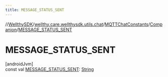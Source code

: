 ```yaml
---
title: MESSAGE_STATUS_SENT
---
```

//[WellthySDK](../../../../index.html)/[wellthy.care.wellthysdk.utils.chat](../../index.html)/[MQTTChatConstants](../index.html)/[Companion](index.html)/[MESSAGE_STATUS_SENT](-m-e-s-s-a-g-e_-s-t-a-t-u-s_-s-e-n-t.html)



# MESSAGE_STATUS_SENT



[androidJvm]\
const val [MESSAGE_STATUS_SENT](-m-e-s-s-a-g-e_-s-t-a-t-u-s_-s-e-n-t.html): [String](https://kotlinlang.org/api/latest/jvm/stdlib/kotlin/-string/index.html)




